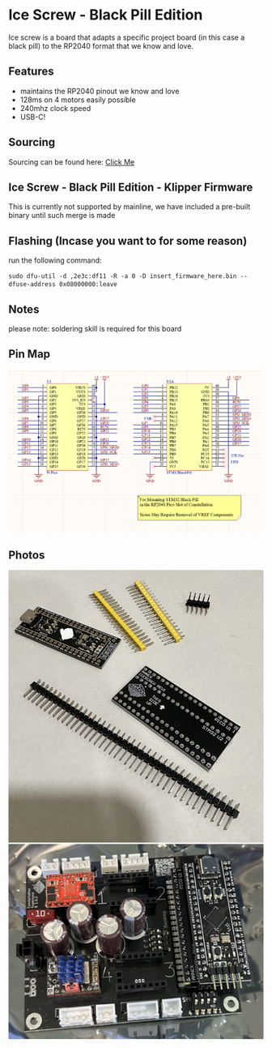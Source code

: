 # Ice Screw - Black Pill Edition
Ice screw is a board that adapts a specific project board (in this case a black pill) to the RP2040 format that we know and love.

## Features
- maintains the RP2040 pinout we know and love
- 128ms on 4 motors easily possible
- 240mhz clock speed
- USB-C!

## Sourcing
Sourcing can be found here: [Click Me](https://docs.google.com/spreadsheets/d/1O3eyVuQ6M4F03MJSDs4Z71_XyNjXL5HFTZr1jsaAtRc/edit?usp=sharing)

## Ice Screw - Black Pill Edition - Klipper Firmware
This is currently not supported by mainline, we have included a pre-built binary until such merge is made

## Flashing (Incase you want to for some reason)
run the following command:
```
sudo dfu-util -d ,2e3c:df11 -R -a 0 -D insert_firmware_here.bin --dfuse-address 0x08000000:leave
```

## Notes
please note: soldering skill is required for this board

## Pin Map
 ![Pin Map](pinmap/pinmap.png?raw=true)

## Photos
![Kit Image](images/kit.jpg?raw=true)
![Kit Image 2](images/installed_in_supernova.jpg?raw=true)